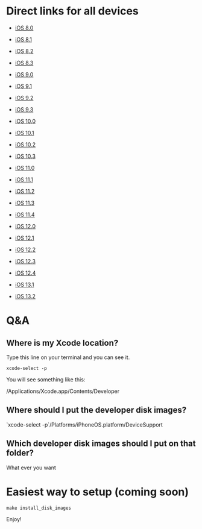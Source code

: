 
# Direct links for all devices

- [iOS 8.0](https://github.com/ducito/Xcode-Developer-Disk-Images/raw/master/Devices%20Supports/8.0.zip)
- [iOS 8.1](https://github.com/ducito/Xcode-Developer-Disk-Images/raw/master/Devices%20Supports/8.1.zip)
- [iOS 8.2](https://github.com/ducito/Xcode-Developer-Disk-Images/raw/master/Devices%20Supports/8.2.zip)
- [iOS 8.3](https://github.com/ducito/Xcode-Developer-Disk-Images/raw/master/Devices%20Supports/8.3.zip)

- [iOS 9.0](https://github.com/ducito/Xcode-Developer-Disk-Images/raw/master/Devices%20Supports/9.0.zip)
- [iOS 9.1](https://github.com/ducito/Xcode-Developer-Disk-Images/raw/master/Devices%20Supports/9.1.zip)
- [iOS 9.2](https://github.com/ducito/Xcode-Developer-Disk-Images/raw/master/Devices%20Supports/9.2.zip)
- [iOS 9.3](https://github.com/ducito/Xcode-Developer-Disk-Images/raw/master/Devices%20Supports/9.3.zip)

- [iOS 10.0](https://github.com/ducito/Xcode-Developer-Disk-Images/raw/master/Devices%20Supports/10.0.zip)
- [iOS 10.1](https://github.com/ducito/Xcode-Developer-Disk-Images/raw/master/Devices%20Supports/10.1.zip)
- [iOS 10.2](https://github.com/ducito/Xcode-Developer-Disk-Images/raw/master/Devices%20Supports/10.2.zip)
- [iOS 10.3](https://github.com/ducito/Xcode-Developer-Disk-Images/raw/master/Devices%20Supports/10.3.zip)

- [iOS 11.0](https://github.com/ducito/Xcode-Developer-Disk-Images/raw/master/Devices%20Supports/11.0.zip)
- [iOS 11.1](https://github.com/ducito/Xcode-Developer-Disk-Images/raw/master/Devices%20Supports/11.1.zip)
- [iOS 11.2](https://github.com/ducito/Xcode-Developer-Disk-Images/raw/master/Devices%20Supports/11.2.zip)
- [iOS 11.3](https://github.com/ducito/Xcode-Developer-Disk-Images/raw/master/Devices%20Supports/11.3.zip)
- [iOS 11.4](https://github.com/ducito/Xcode-Developer-Disk-Images/raw/master/Devices%20Supports/11.4.zip)

- [iOS 12.0](https://github.com/ducito/Xcode-Developer-Disk-Images/raw/master/Devices%20Supports/12.0.zip)
- [iOS 12.1](https://github.com/ducito/Xcode-Developer-Disk-Images/raw/master/Devices%20Supports/12.1.zip)
- [iOS 12.2](https://github.com/ducito/Xcode-Developer-Disk-Images/raw/master/Devices%20Supports/12.2.zip)
- [iOS 12.3](https://github.com/ducito/Xcode-Developer-Disk-Images/raw/master/Devices%20Supports/12.3.zip)
- [iOS 12.4](https://github.com/ducito/Xcode-Developer-Disk-Images/raw/master/Devices%20Supports/12.4.zip)

- [iOS 13.1](https://github.com/ducito/Xcode-Developer-Disk-Images/raw/master/Devices%20Supports/13.1.zip)
- [iOS 13.2](https://github.com/ducito/Xcode-Developer-Disk-Images/raw/master/Devices%20Supports/13.2.zip)

# Q&A
## Where is my Xcode location?
Type this line on your terminal and you can see it.

`xcode-select -p`

You will see something like this:

/Applications/Xcode.app/Contents/Developer

## Where should I put the developer disk images?

\`xcode-select -p\`/Platforms/iPhoneOS.platform/DeviceSupport

## Which developer disk images should I put on that folder?

What ever you want

# Easiest way to setup (coming soon)

`make install_disk_images`

Enjoy!
